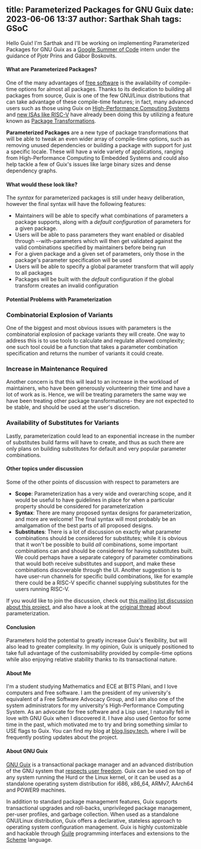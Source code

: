 title: Parameterized Packages for GNU Guix
date: 2023-06-06 13:37
author: Sarthak Shah
tags: GSoC
---
Hello Guix!
I'm Sarthak and I'll be working on implementing Parameterized Packages for GNU Guix as a [Google Summer of Code](https://summerofcode.withgoogle.com/) intern under the guidance of Pjotr Prins and Gábor Boskovits.

#### What are Parameterized Packages?

One of the many advantages of [free software](https://www.gnu.org/philosophy/free-sw.html) is the availability of compile-time options for almost all packages. Thanks to its dedication to building all packages from source, Guix is one of the few GNU/Linux distributions that can take advantage of these compile-time features; in fact, many advanced users such as those using Guix on [High-Performance Computing Systems](https://hpc.guix.info) and [new ISAs like RISC-V](https://10years.guix.gnu.org/video/gnu-guix-and-the-risc-v-future/) have already been doing this by utilizing a feature known as [Package Transformations](https://guix.gnu.org/manual/en/html_node/Package-Transformation-Options.html).

**Parameterized Packages** are a new type of package transformations that will be able to tweak an even wider array of compile-time options, such as removing unused dependencies or building a package with support for just a specific locale.
These will have a wide variety of applications, ranging from High-Performance Computing to Embedded Systems and could also help tackle a few of Guix's issues like large binary sizes and dense dependency graphs. 

#### What would these look like?

The *syntax* for parameterized packages is still under heavy deliberation, however the final syntax will have the following features:
- Maintainers will be able to specify what combinations of parameters a package supports, along with a _default configuration_ of parameters for a given package.
- Users will be able to pass parameters they want enabled or disabled through --with-parameters which will then get validated against the valid combinations specified by maintainers before being run
- For a given package and a given set of parameters, only those in the package's parameter specification will be used
- Users will be able to specify a global parameter transform that will apply to all packages
- Packages will be built with the _default_ configuration if the global transform creates an invalid configuration

#### Potential Problems with Parameterization

### Combinatorial Explosion of Variants
One of the biggest and most obvious issues with parameters is the combinatorial explosion of package variants they will create. One way to address this is to use tools to calculate and regulate allowed complexity; one such tool could be a function that takes a parameter combination specification and returns the number of variants it could create.

### Increase in Maintenance Required
Another concern is that this will lead to an increase in the workload of maintainers, who have been generously volunteering their time and have a lot of work as is. Hence, we will be treating parameters the same way we have been treating other package transformations- they are not expected to be stable, and should be used at the user's discretion.

### Availability of Substitutes for Variants
Lastly, parameterization could lead to an exponential increase in the number of substitutes build farms will have to create, and thus as such there are only plans on building substitutes for default and very popular parameter combinations.

#### Other topics under discussion

Some of the other points of discussion with respect to parameters are
- **Scope**: Parameterization has a very wide and overarching scope, and it would be useful to have guidelines in place for when a particular property should be considered for parameterization
- **Syntax**: There are many proposed syntax designs for parameterization, and more are welcome! The final syntax will most probably be an amalgamation of the best parts of all proposed designs.
- **Substitutes**: There is a lot of discussion on exactly what parameter combinations should be considered for substitutes; while it is obvious that it won't be possible to build _all_ combinations, some important combinations can and should be considered for having substitutes built. We could perhaps have a separate category of parameter combinations that would both receive substitutes and support, and make these combinations discoverable through the UI. Another suggestion is to have user-run channels for specific build combinations, like for example there could be a RISC-V specific channel supplying substitutes for the users running RISC-V.

If you would like to join the discussion, check out [this mailing list discussion about this project](https://lists.gnu.org/archive/html/guix-devel/2023-05/msg00156.html), and also have a look at the [original thread](https://lists.gnu.org/archive/html/guix-devel/2020-11/msg00312.html) about parameterization.

#### Conclusion

Parameters hold the potential to greatly increase Guix's flexibility, but will also lead to greater complexity. In my opinion, Guix is uniquely positioned to take full advantage of the customisability provided by compile-time options while also enjoying relative stability thanks to its transactional nature.

#### About Me

I'm a student studying Mathematics and ECE at BITS Pilani, and I love computers and free software. I am the president of my university's equivalent of a Free Software Advocacy Group, and I am also one of the system administrators for my university's High-Performance Computing System. As an advocate for free software and a Lisp user, I naturally fell in love with GNU Guix when I discovered it. I have also used Gentoo for some time in the past, which motivated me to try and bring something similar to USE flags to Guix.
You can find my blog at [blog.lispy.tech](https://blog.lispy.tech), where I will be frequently posting updates about the project.

#### About GNU Guix

[GNU Guix](https://guix.gnu.org) is a transactional package manager and
an advanced distribution of the GNU system that [respects user
freedom](https://www.gnu.org/distros/free-system-distribution-guidelines.html).
Guix can be used on top of any system running the Hurd or the Linux
kernel, or it can be used as a standalone operating system distribution
for i686, x86_64, ARMv7, AArch64 and POWER9 machines.

In addition to standard package management features, Guix supports
transactional upgrades and roll-backs, unprivileged package management,
per-user profiles, and garbage collection.  When used as a standalone
GNU/Linux distribution, Guix offers a declarative, stateless approach to
operating system configuration management.  Guix is highly customizable
and hackable through [Guile](https://www.gnu.org/software/guile)
programming interfaces and extensions to the
[Scheme](http://schemers.org) language.
